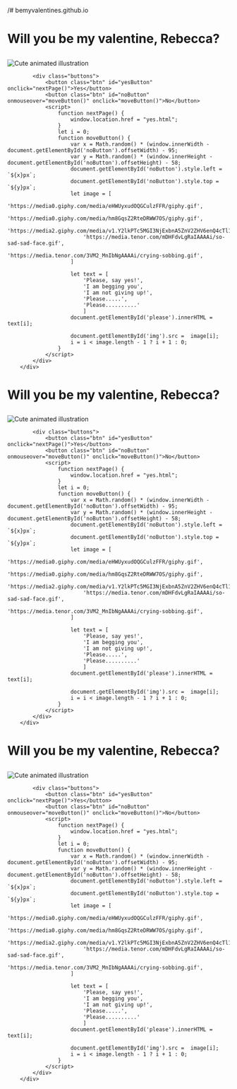 /# bemyvalentines.github.io
<html lang="en"><head>
        <link rel="stylesheet" href="./styles.css">
        <title>Will you be my valentine, Rebecca?</title>
    </head> 
    <body>
        <div class="container">
            <div>
                <h1 class="header_text">Will you be my valentine, Rebecca?</h1>
                <h2 id="please" class="sub_text"></h2>
            </div>
            <div class="gif_container">
                <img id="img" src="https://media1.giphy.com/media/v1.Y2lkPTc5MGI3NjExcDdtZ2JiZDR0a3lvMWF4OG8yc3p6Ymdvd3g2d245amdveDhyYmx6eCZlcD12MV9pbnRlcm5hbF9naWZfYnlfaWQmY3Q9cw/cLS1cfxvGOPVpf9g3y/giphy.gif" alt="Cute animated illustration">
            </div>

            <div class="buttons">
                <button class="btn" id="yesButton" onclick="nextPage()">Yes</button>
                <button class="btn" id="noButton" onmouseover="moveButton()" onclick="moveButton()">No</button>
                <script>
                    function nextPage() {
                        window.location.href = "yes.html";
                    }
                    let i = 0;
                    function moveButton() {
                        var x = Math.random() * (window.innerWidth - document.getElementById('noButton').offsetWidth) - 95;
                        var y = Math.random() * (window.innerHeight - document.getElementById('noButton').offsetHeight) - 58;
                        document.getElementById('noButton').style.left = `${x}px`;
                        document.getElementById('noButton').style.top = `${y}px`;
                        let image = [
                            'https://media0.giphy.com/media/eHWUyxudOQGCulzFFR/giphy.gif',
                            'https://media0.giphy.com/media/hm8GqsZ2RteDRWW7OS/giphy.gif',
                            'https://media2.giphy.com/media/v1.Y2lkPTc5MGI3NjExbnA5ZnV2ZHV6enQ4cTl1bXdyY2g5OGQ5Z2s0YnpxeWxzampjOHQ4dyZlcD12MV9pbnRlcm5hbF9naWZfYnlfaWQmY3Q9cw/lPM06f2zvk94jBAzlP/giphy.gif',
                            'https://media.tenor.com/mDHFdvLgRaIAAAAi/so-sad-sad-face.gif',
                            'https://media.tenor.com/3VM2_MnIbNgAAAAi/crying-sobbing.gif',
                        ]

                        let text = [
                            'Please, say yes!',
                            'I am begging you',
                            'I am not giving up!',
                            'Please.....',
                            'Please..........'
                            ]
                        document.getElementById('please').innerHTML = text[i];

                        document.getElementById('img').src =  image[i];
                        i = i < image.length - 1 ? i + 1 : 0;
                    }
                </script> 
            </div>
        </div>
       
     
</body></html>
<head>
        <link rel="stylesheet" href="./styles.css">
        <title>Will you be my valentine, Rebecca?</title>
    </head>
<body>
        <div class="container">
            <div>
                <h1 class="header_text">Will you be my valentine, Rebecca?</h1>
                <h2 id="please" class="sub_text"></h2>
            </div>
            <div class="gif_container">
                <img id="img" src="https://media1.giphy.com/media/v1.Y2lkPTc5MGI3NjExcDdtZ2JiZDR0a3lvMWF4OG8yc3p6Ymdvd3g2d245amdveDhyYmx6eCZlcD12MV9pbnRlcm5hbF9naWZfYnlfaWQmY3Q9cw/cLS1cfxvGOPVpf9g3y/giphy.gif" alt="Cute animated illustration">
            </div>

            <div class="buttons">
                <button class="btn" id="yesButton" onclick="nextPage()">Yes</button>
                <button class="btn" id="noButton" onmouseover="moveButton()" onclick="moveButton()">No</button>
                <script>
                    function nextPage() {
                        window.location.href = "yes.html";
                    }
                    let i = 0;
                    function moveButton() {
                        var x = Math.random() * (window.innerWidth - document.getElementById('noButton').offsetWidth) - 95;
                        var y = Math.random() * (window.innerHeight - document.getElementById('noButton').offsetHeight) - 58;
                        document.getElementById('noButton').style.left = `${x}px`;
                        document.getElementById('noButton').style.top = `${y}px`;
                        let image = [
                            'https://media0.giphy.com/media/eHWUyxudOQGCulzFFR/giphy.gif',
                            'https://media0.giphy.com/media/hm8GqsZ2RteDRWW7OS/giphy.gif',
                            'https://media2.giphy.com/media/v1.Y2lkPTc5MGI3NjExbnA5ZnV2ZHV6enQ4cTl1bXdyY2g5OGQ5Z2s0YnpxeWxzampjOHQ4dyZlcD12MV9pbnRlcm5hbF9naWZfYnlfaWQmY3Q9cw/lPM06f2zvk94jBAzlP/giphy.gif',
                            'https://media.tenor.com/mDHFdvLgRaIAAAAi/so-sad-sad-face.gif',
                            'https://media.tenor.com/3VM2_MnIbNgAAAAi/crying-sobbing.gif',
                        ]

                        let text = [
                            'Please, say yes!',
                            'I am begging you',
                            'I am not giving up!',
                            'Please.....',
                            'Please..........'
                            ]
                        document.getElementById('please').innerHTML = text[i];

                        document.getElementById('img').src =  image[i];
                        i = i < image.length - 1 ? i + 1 : 0;
                    }
                </script> 
            </div>
        </div>
       
     
</body>

<html lang="en"><head>
        <link rel="stylesheet" href="./styles.css">
        <title>Will you be my valentine, Rebecca?</title>
    </head> 
    <body>
        <div class="container">
            <div>
                <h1 class="header_text">Will you be my valentine, Rebecca?</h1>
                <h2 id="please" class="sub_text"></h2>
            </div>
            <div class="gif_container">
                <img id="img" src="https://media1.giphy.com/media/v1.Y2lkPTc5MGI3NjExcDdtZ2JiZDR0a3lvMWF4OG8yc3p6Ymdvd3g2d245amdveDhyYmx6eCZlcD12MV9pbnRlcm5hbF9naWZfYnlfaWQmY3Q9cw/cLS1cfxvGOPVpf9g3y/giphy.gif" alt="Cute animated illustration">
            </div>

            <div class="buttons">
                <button class="btn" id="yesButton" onclick="nextPage()">Yes</button>
                <button class="btn" id="noButton" onmouseover="moveButton()" onclick="moveButton()">No</button>
                <script>
                    function nextPage() {
                        window.location.href = "yes.html";
                    }
                    let i = 0;
                    function moveButton() {
                        var x = Math.random() * (window.innerWidth - document.getElementById('noButton').offsetWidth) - 95;
                        var y = Math.random() * (window.innerHeight - document.getElementById('noButton').offsetHeight) - 58;
                        document.getElementById('noButton').style.left = `${x}px`;
                        document.getElementById('noButton').style.top = `${y}px`;
                        let image = [
                            'https://media0.giphy.com/media/eHWUyxudOQGCulzFFR/giphy.gif',
                            'https://media0.giphy.com/media/hm8GqsZ2RteDRWW7OS/giphy.gif',
                            'https://media2.giphy.com/media/v1.Y2lkPTc5MGI3NjExbnA5ZnV2ZHV6enQ4cTl1bXdyY2g5OGQ5Z2s0YnpxeWxzampjOHQ4dyZlcD12MV9pbnRlcm5hbF9naWZfYnlfaWQmY3Q9cw/lPM06f2zvk94jBAzlP/giphy.gif',
                            'https://media.tenor.com/mDHFdvLgRaIAAAAi/so-sad-sad-face.gif',
                            'https://media.tenor.com/3VM2_MnIbNgAAAAi/crying-sobbing.gif',
                        ]

                        let text = [
                            'Please, say yes!',
                            'I am begging you',
                            'I am not giving up!',
                            'Please.....',
                            'Please..........'
                            ]
                        document.getElementById('please').innerHTML = text[i];

                        document.getElementById('img').src =  image[i];
                        i = i < image.length - 1 ? i + 1 : 0;
                    }
                </script> 
            </div>
        </div>
       
     
</body></html>

